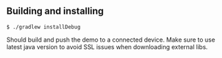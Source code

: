 
## Building and installing

```
$ ./gradlew installDebug
```
Should build and push the demo to a connected device. Make sure to use latest java version to avoid SSL issues when downloading external libs.